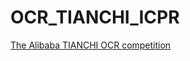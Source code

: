 # OCR_TIANCHI_ICPR
[The Alibaba TIANCHI OCR competition](https://tianchi.aliyun.com/competition/introduction.htm?spm=5176.100066.0.0.34b6d780oYcxs2&raceId=231650)
